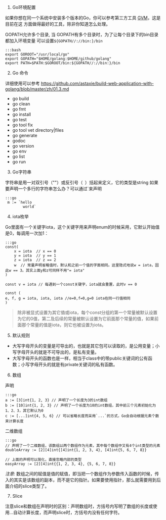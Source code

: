 1. Go环境配置

如果你想在同一个系统中安装多个版本的Go，你可以参考第三方工具
[GVM](https://github.com/moovweb/gvm)，这是目前在这
方面做得最好的工具，除非你知道怎么处理。

GOPATH允许多个目录, 当
GOPATH有多个目录时，为了让每个目录下的bin目录都加入环境变量
可以设置`${GOPATH//://bin:}/bin`

    :::bash
    export GOROOT="/usr/local/go"
    export GOPATH="$HOME/golang:$HOME/github/golang"
    export PATH=$PATH:$GOROOT/bin:${GOPATH//://bin:}/bin

2. Go 命令

详细使用可以参考
<https://github.com/astaxie/build-web-application-with-golang/blob/master/zh/01.3.md>

* go build
* go clean
* go fmt
* go install
* go test
* go tool fix
* go tool vet directory|files
* go generate
* godoc
* go version
* go env
* go list
* go run

3. Go字符串

字符串是用一对双引号（""）或反引号（` `）括起来定义，它的类型是string
如果要声明一个多行的字符串怎么办？可以通过\`来声明

    :::go
     m := `hello
            world`


4. iota枚举

Go里面有一个关键字iota，这个关键字用来声明enum的时候采用，它默认开始值是0，每调用一次加1：

    :::go
    const(
        x = iota  // x == 0
        y = iota  // y == 1
        z = iota  // z == 2
        w  // 常量声明省略值时，默认和之前一个值的字面相同。这里隐式地说w = iota，因此w == 3。其实上面y和z可同样不用"= iota"
    )

    const v = iota // 每遇到一个const关键字，iota就会重置，此时v == 0

    const (
    e, f, g = iota, iota, iota //e=0,f=0,g=0 iota在同一行值相同
    )

> 除非被显式设置为其它值或iota，每个const分组的第一个常量被默认设置为它的0值，第二及后续的常量被默认设置为它前面那个常量的值，如果前面那个常量的值是iota，则它也被设置为iota。

5. 默认规则


* 大写字母开头的变量是可导出的，也就是其它包可以读取的，是公用变量；小写字母开头的就是不可导出的，是私有变量。
* 大写字母开头的函数也是一样，相当于class中的带public关键词的公有函数；小写字母开头的就是有private关键词的私有函数。


6. 数组

声明

    :::go
    a := [3]int{1, 2, 3} // 声明了一个长度为3的int数组
    b := [10]int{1, 2, 3} // 声明了一个长度为10的int数组，其中前三个元素初始化为1、2、3，其它默认为0
    c := [...]int{4, 5, 6} // 可以省略长度而采用`...`的方式，Go会自动根据元素个数来计算长度


二维数组

    :::go
    // 声明了一个二维数组，该数组以两个数组作为元素，其中每个数组中又有4个int类型的元素
    doubleArray := [2][4]int{[4]int{1, 2, 3, 4}, [4]int{5, 6, 7, 8}}

    // 上面的声明可以简化，直接忽略内部的类型
    easyArray := [2][4]int{{1, 2, 3, 4}, {5, 6, 7, 8}}


*注意*: 数组之间的赋值是值的赋值，即当把一个数组作为参数传入函数的时候，传入的其实是该数组的副本，而不是它的指针。如果要使用指针，那么就需要用到后面介绍的slice类型了。


7. Slice

注意slice和数组在声明时的区别：声明数组时，方括号内写明了数组的长度或使用...自动计算长度，而声明slice时，方括号内没有任何字符。
